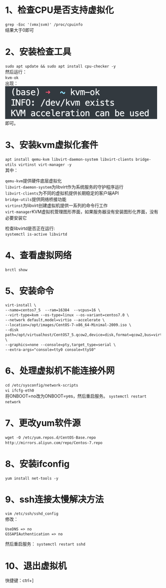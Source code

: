 # 1、检查CPU是否支持虚拟化
`grep -Eoc '(vmx|svm)' /proc/cpuinfo`<br>
结果大于0即可
# 2、安装检查工具
`sudo apt update && sudo apt install cpu-checker -y
`<br>
然后运行：<br>
`kvm-ok`<br>
出现：
![kvm-ok](image/kvm-ok.png)
即可。
# 3、安装kvm虚拟化套件
`apt install qemu-kvm libvirt-daemon-system libvirt-clients bridge-utils virtinst virt-manager -y`<br>
其中：

`qemu-kvm`提供硬件底层虚拟化<br>
`libvirt-daemon-system`为libvirt作为系统服务的守护程序运行<br>
`libvirt-clients`为不同的虚拟机提供长期稳定的客户端API<br>
`bridge-utils`提供网络桥接功能<br>
`virtinst`为libvirt创建虚拟机提供一系列的命令行工作<br>
`virt-manager`KVM虚拟机管理图形界面，如果服务器没有安装图形化界面，没有必要安装它<br>

检查libvirtd是否正在运行:  
`systemctl is-active libvirtd`<br>

# 4、查看虚拟网络
`brctl show`

# 5、安装命令
```
virt-install \
--name=centos7_5  --ram=16384  --vcpus=16 \
--virt-type=kvm --os-type=linux --os-variant=centos7.0 \
--network default,model=virtio --accelerate \
--location=/opt/images/CentOS-7-x86_64-Minimal-2009.iso \
--disk path=/opt/virtualhost/CentOS7_5.qcow2,device=disk,format=qcow2,bus=virtio,cache=writeback,size=40 \
--graphics=none --console=pty,target_type=serial \
--extra-args="console=tty0 console=ttyS0"
```
# 6、处理虚拟机不能连接外网
`cd /etc/sysconfig/network-scripts`  
`vi ifcfg-eth0`  
将ONBOOT=no改为ONBOOT=yes，然后重启服务。 
`systemctl restart network`
# 7、更改yum软件源
`wget -O /etc/yum.repos.d/CentOS-Base.repo http://mirrors.aliyun.com/repo/Centos-7.repo`  
# 8、安装ifconfig
`yum install net-tools -y`  
# 9、ssh连接太慢解决方法
`vim /etc/ssh/sshd_config`  
修改：
```
UseDNS => no
GSSAPIAuthentication => no
```
然后重启服务：  `systemctl restart sshd`
# 10、退出虚拟机
快捷键：ctrl+]

